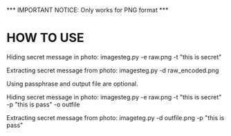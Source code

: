 *** IMPORTANT NOTICE: Only works for PNG format ***

HOW TO USE
==========

Hiding secret message in photo: imagesteg.py -e raw.png -t "this is secret"

Extracting secret message from photo: imagesteg.py -d raw_encoded.png

Using passphrase and output file are optional.

Hiding secret message in photo: imagesteg.py -e raw.png -t "this is secret" -p "this is pass" -o outfile

Extracting secret message from photo: imageteg.py -d outfile.png -p "this is pass"
